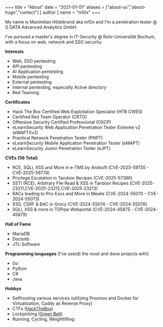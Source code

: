 +++
title = "About"
date = "2021-01-01"
aliases = ["about-us","about-hugo","contact"]
[ author ]
  name = "m10x"
+++

My name is Maximilian Hildebrand aka m10x and I'm a penetration tester @ G DATA Advanced Analytics GmbH.

I've pursued a master's degree in IT-Security @ Ruhr-Universität Bochum, with a focus on web, network and SSO security.

**Interests**

* Web, SSO pentesting
* API pentesting
* AI Application pentesting
* Mobile pentesting
* External pentesting
* Internal pentesting, especially Active directory
* Red Teaming

**Certificates**

* Hack The Box Certified Web Exploitation Specialist (HTB CWES)
* Certified Red Team Operator (CRTO)
* Offensive Security Certified Professional (OSCP)
* eLearnSecurity Web Application Penetration Tester Extreme v2 (eWAPTXv2)
* Practical Network Penetration Tester (PNPT)
* eLearnSecurity Mobile Application Penetration Tester (eMAPT)
* eLearnSecurity Junior Penetration Tester (eJPT)

**CVEs (56 Total)**
* RCE, SQLi, XSS and More in e-TMS by Andsoft (CVE-2025-59735 - CVE-2025-59774)
* Privilege Escalation in Tandoor Recipes (CVE-2025-57396)
* SSTI (RCE), Arbitrary File Read & XSS in Tandoor Recipes (CVE-2025-23211,CVE-2025-23212,CVE-2025-23213)
* BACs leading to Priv Escs and More in Mealie (CVE-2024-55070 - CVE-2024-55073)
* XSS, CSRF & BAC in Grocy (CVE-2024-55074 - CVE-2024-55076)
* SQLi, XSS & more in TOPqw Webportal (CVE-2024-45875 - CVE-2024-45879)

**Hall of Fame**
* MariaDB
* Doctolib
* JTL-Software

**Programming languages**
[I've use(d) the most and done projects with]

* Go
* Python
* C#
* Java

**Hobbys**
* Selfhosting various services (utilizing Proxmox and Docker for Virtualization, Caddy as Reverse Proxy)
* CTFs ([HackTheBox](https://www.hackthebox.eu/home/users/profile/19366))
* Lockpicking ([Green Belt](https://lpulocks.com/#/speedpicks?pickerId=enpsiAVxLvbJ02mBPyTazahvXL73&name=m10x))
* Running, Cycling, Weightlifting
